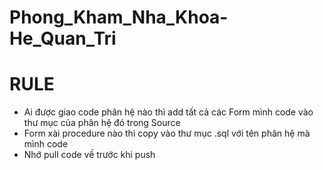 # Phong_Kham_Nha_Khoa-He_Quan_Tri
# RULE
- Ai được giao code phân hệ nào thì add tất cả các Form mình code vào thư mục của phân hệ đó trong Source
- Form xài procedure nào thì copy vào thư mục .sql với tên phân hệ mà mình code
- Nhớ pull code về trước khi push